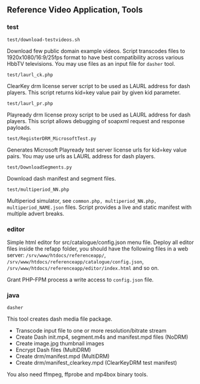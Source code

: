 ## Reference Video Application, Tools

### test

`test/download-testvideos.sh`

Download few public domain example videos. Script transcodes files 
to 1920x1080/16:9/25fps format to have best compatibility across 
various HbbTV televisions. 
You may use files as an input file for `dasher` tool.

`test/laurl_ck.php`

ClearKey drm license server script to be used as LAURL address for dash players. 
This script returns kid=key value pair by given kid parameter.

`test/laurl_pr.php`

Playready drm license proxy script to be used as LAURL address for dash players.
This script allows debugging of soapxml request and response payloads.

`test/RegisterDRM_MicrosoftTest.py`

Generates Microsoft Playready test server license urls for kid=key value pairs.
You may use urls as LAURL address for dash players.

`test/DownloadSegments.py`

Download dash manifest and segment files.

`test/multiperiod_NN.php`

Multiperiod simulator, see `common.php, multiperiod_NN.php, multiperiod_NAME.json`
files. Script provides a live and static manifest with multiple advert breaks.

### editor

Simple html editor for src/catalogue/config.json menu file. Deploy all editor files inside 
the refapp folder, you should have the following files in a web server: 
`/srv/www/htdocs/referenceapp/`, `/srv/www/htdocs/referenceapp/catalogue/config.json`, 
`/srv/www/htdocs/referenceapp/editor/index.html` and so on.

Grant PHP-FPM process a write access to `config.json` file.


### java

`dasher`

This tool creates dash media file package.
* Transcode input file to one or more resolution/bitrate stream
* Create Dash init.mp4, segment.m4s and manifest.mpd files (NoDRM)
* Create image.jpg thumbnail images
* Encrypt Dash files (MultiDRM)
* Create drm/manifest.mpd (MultiDRM)
* Create drm/manifest_clearkey.mpd (ClearKeyDRM test manifest)

You also need ffmpeg, ffprobe and mp4box binary tools.
